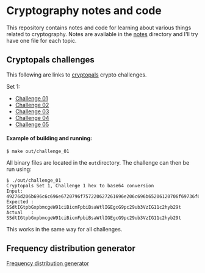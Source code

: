 # Cryptography notes and code
This repository contains notes and code for learning about various things
related to cryptography.
Notes are available in the [notes](./notes) directory and I'll try have one
file for each topic.

## Cryptopals challenges
This following are links to [cryptopals](https://cryptopals.com/) crypto
challenges.

Set 1:
* [Challenge 01](src/challenge_01.c)
* [Challenge 02](src/challenge_02.c)
* [Challenge 03](src/challenge_03.c)
* [Challenge 04](src/challenge_04.c)
* [Challenge 05](src/challenge_05.c)

#### Example of building and running:
```console
$ make out/challenge_01
```
All binary files are located in the `out`directory.
The challenge can then be run using:
```console
$ ./out/challenge_01
Cryptopals Set 1, Challenge 1 hex to base64 conversion
Input:     49276d206b696c6c696e6720796f757220627261696e206c696b65206120706f69736f6e6f7573206d757368726f6f6d
Expected : SSdtIGtpbGxpbmcgeW91ciBicmFpbiBsaWtlIGEgcG9pc29ub3VzIG11c2hyb29t
Actual   : SSdtIGtpbGxpbmcgeW91ciBicmFpbiBsaWtlIGEgcG9pc29ub3VzIG11c2hyb29t
```
This works in the same way for all challenges.

## Frequency distribution generator
[Frequency distribution generator](./notes/cryptoanalysis.md#frequency-distribution-generator)
